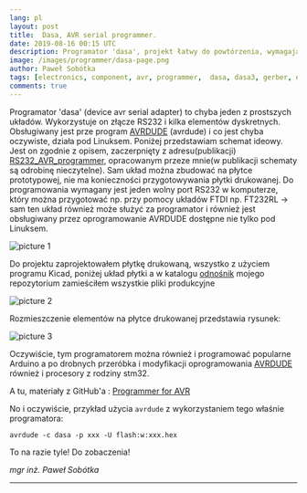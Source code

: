 ```yaml
---
lang: pl
layout: post
title:  Dasa, AVR serial programmer.
date: 2019-08-16 00:15 UTC 
description: Programator 'dasa', projekt łatwy do powtórzenia, wymagający tylko minimum umiejętności, można go wykonać na zwykłej płytce prototypowej z wykorzystaniem kilkunastu elementów dyskretnych. Dasa - device AVR serial adapter.
image: /images/programmer/dasa-page.png
author: Paweł Sobótka
tags: [electronics, component, avr, programmer,  dasa, dasa3, gerber, equipment]
comments: true
---
```


Programator 'dasa' (device avr serial adapter) to chyba jeden z prostszych układów. Wykorzystuje on złącze RS232 i kilka elementów dyskretnych. Obsługiwany jest prze program [AVRDUDE](https://www.nongnu.org/avrdude/ "https://www.nongnu.org/avrdude/") (avrdude) i co jest chyba oczywiste, działa pod Linuksem. Poniżej przedstawiam schemat ideowy. Jest on zgodnie z opisem, zaczerpnięty z adresu(publikacji) [RS232_AVR_programmer](http://hackerschicken.eu/electronics/RS232_AVR_programmer.pdf "programatory wykorzystujące złącze RS232, publikacja elektroniczna"), opracowanym przeze mnie(w publikacji schematy są odrobinę nieczytelne). Sam układ można zbudować na płytce prototypowej, nie ma konieczności przygotowywania płytki drukowanej. Do programowania wymagany jest jeden wolny port RS232 w komputerze, który można przygotować np. przy pomocy układów FTDI np. FT232RL -> sam ten układ również może służyć za programator i również jest obsługiwany przez oprogramowanie AVRDUDE dostępne nie tylko pod Linuksem.

![picture 1]({{site.url}}{{site.baseurl}}/images/programmer/dasa.png "Programator 'dasa' schemat")

Do projektu zaprojektowałem płytkę drukowaną, wszystko z użyciem programu Kicad, poniżej układ płytki a w katalogu [odnośnik](https://github.com/majsterklepka/avr-programmers/tree/master/dasa "majsterklepka >> avr-programmers >> dasa") mojego repozytorium zamieściłem wszystkie pliki produkcyjne

![picture 2]({{site.url}}{{site.baseurl}}/images/programmer/dasa-brd.png "Programator 'dasa' PCB")

Rozmieszczenie elementów na płytce drukowanej przedstawia rysunek:

![picture 3]({{site.url}}{{site.baseurl}}/images/programmer/dasa-f_fab.png "Programator 'dasa' rozmieszczenie elementów na płytce drukowanej")

Oczywiście, tym programatorem można również i programować popularne Arduino a po drobnych przeróbka i modyfikacji oprogramowania  [AVRDUDE](https://www.nongnu.org/avrdude/ "https://www.nongnu.org/avrdude/") również i procesory z rodziny stm32.

A tu, materiały z GitHub'a : [Programmer for AVR](https://github.com/majsterklepka/avr-programmers.git "MajsterKlepka GitHub Account")

No i oczywiście, przykład użycia `avrdude` z wykorzystaniem tego właśnie programatora:
```
avrdude -c dasa -p xxx -U flash:w:xxx.hex
```

To na razie tyle! Do zobaczenia!

_mgr inż. Paweł Sobótka_
- - - 
